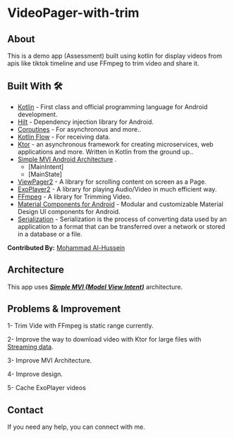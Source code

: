 # VideoPager-with-trim

## About
This is a demo app (Assessment) built using kotlin for display videos from apis like tiktok timeline and use FFmpeg to trim video and share it.

## Built With 🛠
- [Kotlin](https://kotlinlang.org/) - First class and official programming language for Android development.
- [Hilt](https://developer.android.com/training/dependency-injection/hilt-jetpack) - Dependency injection library for Android.
- [Coroutines](https://kotlinlang.org/docs/reference/coroutines-overview.html) - For asynchronous and more..
- [Kotlin Flow](https://developer.android.com/kotlin/flow) - For receiving data.
- [Ktor](https://ktor.io/docs/welcome.html) - an asynchronous framework for creating microservices, web applications and more. Written in Kotlin from the ground up..
- [Simple MVI Android Architecture](https://github.com/arkivanov/MVIKotlin) .
  - [MainIntent]
  - [MainState]
- [ViewPager2](https://developer.android.com/jetpack/androidx/releases/viewpager2) - A library for scrolling content on screen as a Page.
- [ExoPlayer2](https://github.com/google/ExoPlayer) - A library for playing Audio/Video in much efficient way.
- [FFmpeg](https://github.com/tanersener/mobile-ffmpeg) - A library for Trimming Video.
- [Material Components for Android](https://github.com/material-components/material-components-android) - Modular and customizable Material Design UI components for Android.
- [Serialization](https://kotlinlang.org/docs/serialization.html) - Serialization is the process of converting data used by an application to a format that can be transferred over a network or stored in a database or a file.


**Contributed By:** [Mohammad Al-Hussein](https://github.com/Al-Hussein-96)

## Architecture
This app uses [***Simple MVI (Model View Intent)***](https://github.com/arkivanov/MVIKotlin) architecture.

## Problems & Improvement
1- Trim Vide with FFmpeg is static range currently.


2- Improve the way to download video with Ktor for large files with [Streaming data](https://ktor.io/docs/response.html#streaming).

3- Improve MVI Architecture. 

4- Improve design.

5- Cache ExoPlayer videos




## Contact
If you need any help, you can connect with me.





